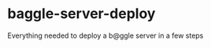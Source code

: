 baggle-server-deploy
====================

Everything needed to deploy a b@ggle server in a few steps